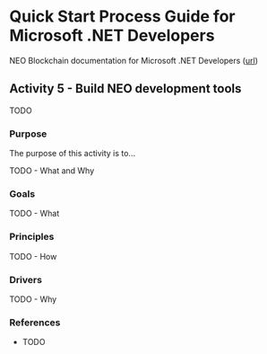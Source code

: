 # Quick Start Process Guide for Microsoft .NET Developers

NEO Blockchain documentation for Microsoft .NET Developers ([url](https://github.com/mwherman2000/neo-windocs/tree/master/windocs/quickstart-csharp))

## Activity 5 - Build NEO development tools

TODO

### Purpose

The purpose of this activity is to...

TODO - What and Why

### Goals

TODO - What

### Principles

TODO - How

### Drivers

TODO - Why

### References

* TODO
